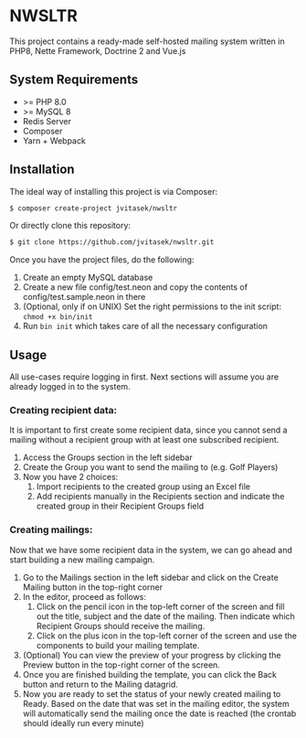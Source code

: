 # NWSLTR
This project contains a ready-made self-hosted mailing system written in PHP8, Nette Framework, Doctrine 2 and Vue.js

## System Requirements
- \>= PHP 8.0
- \>= MySQL 8
- Redis Server
- Composer
- Yarn + Webpack

## Installation
The ideal way of installing this project is via Composer:

```bash
$ composer create-project jvitasek/nwsltr
```

Or directly clone this repository:

```bash
$ git clone https://github.com/jvitasek/nwsltr.git
```

Once you have the project files, do the following:
1. Create an empty MySQL database
2. Create a new file config/test.neon and copy the contents of config/test.sample.neon in there
3. (Optional, only if on UNIX) Set the right permissions to the init script: `chmod +x bin/init`
4. Run `bin init` which takes care of all the necessary configuration

## Usage

All use-cases require logging in first. Next sections will assume you are already logged in to the system.

### Creating recipient data:
It is important to first create some recipient data, since you cannot send a mailing without a recipient group with at least one subscribed recipient.

1. Access the Groups section in the left sidebar
2. Create the Group you want to send the mailing to (e.g. Golf Players)
3. Now you have 2 choices:
   1. Import recipients to the created group using an Excel file
    2. Add recipients manually in the Recipients section and indicate the created group in their Recipient Groups field

### Creating mailings:
Now that we have some recipient data in the system, we can go ahead and start building a new mailing campaign.

1. Go to the Mailings section in the left sidebar and click on the Create Mailing button in the top-right corner
2. In the editor, proceed as follows:
    1. Click on the pencil icon in the top-left corner of the screen and fill out the title, subject and the date of the mailing. Then indicate which Recipient Groups  should receive the mailing.
    2. Click on the plus icon in the top-left corner of the screen and use the components to build your mailing template.
3. (Optional) You can view the preview of your progress by clicking the Preview button in the top-right corner of the screen.
4. Once you are finished building the template, you can click the Back button and return to the Mailing datagrid.
5. Now you are ready to set the status of your newly created mailing to Ready. Based on the date that was set in the mailing editor, the system will automatically send the mailing once the date is reached (the crontab should ideally run every minute)